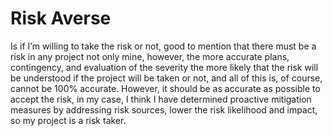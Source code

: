 # Risk Averse

Is if I’m willing to take the risk or not, good to mention that there must be a risk in any project not only mine, however, the more accurate plans, contingency, and evaluation of the severity the more likely that the risk will be understood if the project will be taken or not, and all of this is, of course, cannot be 100% accurate. However, it should be as accurate as possible to accept the risk, in my case, I think I have determined proactive mitigation measures by addressing risk sources, lower the risk likelihood and impact, so my project is a risk taker.
